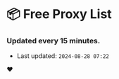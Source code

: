 # :package: Free Proxy List
### Updated every 15 minutes.

- Last updated: `2024-08-28 07:22`

:heart:

